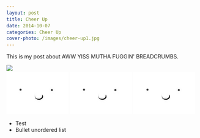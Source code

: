 ```yaml
---
layout: post
title: Cheer Up 
date: 2014-10-07
categories: Cheer Up
cover-photo: /images/cheer-up1.jpg
---
```


This is my post about AWW YISS MUTHA FUGGIN' BREADCRUMBS.

<div class="postPic">
	</div>

<!-- {% highlight ruby %}
def print_hi(name)
  puts "Hi, #{name}"
end
print_hi('Tom')
#=> prints 'Hi, Tom' to STDOUT.
{% endhighlight %} -->

<div class="row">
	<div class="bigfoot"><img src='http://television.mxdwn.com/wp-content/uploads/2013/08/in-me-own-words-bigfoot.jpg'></div>
	<img class="bigfoot2" src='/images/cheer-up1.jpg'>
	<img src='/images/cheer-up1.jpg'>
	<img src='/images/cheer-up1.jpg'>
</div>

* Test
* Bullet unordered list



